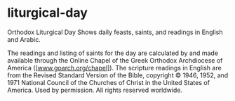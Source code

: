 # liturgical-day
Orthodox Liturgical Day
Shows daily feasts, saints, and readings in English and Arabic.

The readings and listing of saints for the day are calculated by and made available through the Online Chapel of the Greek Orthodox Archdiocese of America ([www.goarch.org/chapel]). The scripture readings in English are from the Revised Standard Version of the Bible, copyright © 1946, 1952, and 1971 National Council of the Churches of Christ in the United States of America. Used by permission. All rights reserved worldwide.
